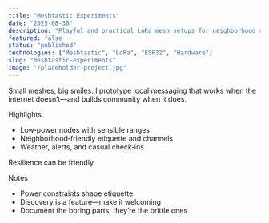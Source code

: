 ```yaml
---
title: "Meshtastic Experiments"
date: "2025-08-30"
description: "Playful and practical LoRa mesh setups for neighborhood resilience and simple fun."
featured: false
status: "published"
technologies: ["Meshtastic", "LoRa", "ESP32", "Hardware"]
slug: "meshtastic-experiments"
image: "/placeholder-project.jpg"
---
```


Small meshes, big smiles. I prototype local messaging that works when the internet doesn’t—and builds community when it does.

Highlights

- Low‑power nodes with sensible ranges
- Neighborhood‑friendly etiquette and channels
- Weather, alerts, and casual check‑ins

Resilience can be friendly.

Notes

- Power constraints shape etiquette
- Discovery is a feature—make it welcoming
- Document the boring parts; they’re the brittle ones
